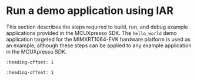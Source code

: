 # Run a demo application using IAR

This section describes the steps required to build, run, and debug example applications provided in the MCUXpresso SDK. The `hello_world` demo application targeted for the MIMXRT1064-EVK hardware platform is used as an example, although these steps can be applied to any example application in the MCUXpresso SDK.


```{include} ../topics/build_an_example_application_002.md
:heading-offset: 1
```

```{include} ../topics/run_an_example_application.md
:heading-offset: 1
```

